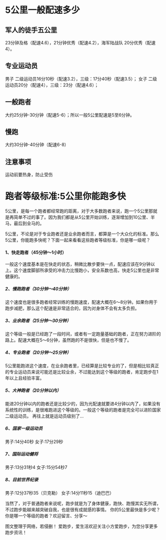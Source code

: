 # 5公里一般配速多少

## 军人的徒手五公里
23分钟及格（配速4.6），21分钟优秀（配速4.2），海军陆战队 20分优秀（配速4）。

## 专业运动员
男子 二级运动员16分10秒（配速3.2），三级：17分40秒（配速3.5）；
女子 二级运动员20分（配速4），三级：23分（配速4.6）；

## 一般跑者
大约25分钟-30分钟（配速5-6）；所以一般5公里配速是5至6分钟。
## 慢跑
大约30分钟-40分钟（配速6-8）

## 注意事项
运动前要热身，防止受伤




# 跑者等级标准:5公里你能跑多快
5公里，是每一个跑者都经常跑的距离，对于大多数跑者来说，跑一个5公里那就是再简单不过的事了。因为我们都是从5公里开始训练，逐渐增加到10公里、半马，最后到全马的。

5公里，不论是对于专业跑者还是业余跑者而言，都算是一个大众化的标准。那么5公里，你能跑多快呢？下面一起来看看这些跑者等级标准，你是哪一级呢？
#### 1、快走跑者（45分钟～1小时）
一般这个速度基本是在快走的状态，稍微比散步要快一点，配速应该在9分钟以上。这个速度脚部所承受的冲击力比慢跑小，安全系数也高，快走5公里也是非常健康的。
##### 2、慢跑跑者（30分钟～40分钟）
这个速度也是很多跑者经常训练的慢跑速度，配速大概在6～8分钟。如果你用于跑步减肥，那么这个配速是非常适合的，因为对身体不会有太多负担。

##### 3、业余跑者（25分钟～30分钟）
这个等级一般是已经跑了一段时间，或者有一定跑量基础的跑者，正在努力进阶的路上。配速大概在5～6分钟，虽然跑的不是很快，但是也不慢了。
##### 4、专业跑者（20分钟～25分钟）
5公里能跑进这个速度，在业余跑者里，已经算是比较专业的了，但是相比较真正的专业运动员来说可能还是比较业余，不过能达到这个等级的跑者，肯定跑步在1年以上且经验丰富。

##### 5、大神跑者（20分钟以内）
能进20分钟以内的跑者还是比较少的，因为光配速就要进4分钟以内了，如果没有系统性的训练，是很难跑进这个等级的。一般这个等级的跑者是完全可以进阶国家二级运动员。
再往上就是运动员级别了...
##### 6、国家一级运动员
男子:14分40秒
女子:17分29秒
##### 7、国际运动健将
男子:13分31秒4
女子:15分54秒7
##### 8、目前世界纪录
男子:12分37秒35（贝克勒）
女子:14分11秒15（迪巴巴）

当然了，对于普通跑者来说呢，跑步就是为了身体健康，跑快、跑慢其实无所谓，不过跑步能越来越突破自我，也是很有成就感的事情。
你的5公里最快是多少呢？你是哪一个等级的跑者？欢迎留言、分享～

图文整理于网络，若侵删！
爱跑步，爱生活欢迎关注小方爱跑步，为您分享更多跑步资讯！
